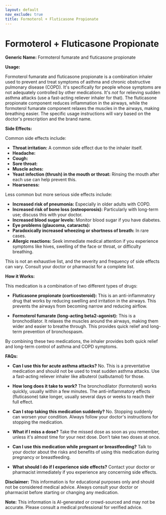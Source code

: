 ```yaml
---
layout: default
nav_exclude: true
title: Formoterol + Fluticasone Propionate
---
```


# Formoterol + Fluticasone Propionate

**Generic Name:** Formoterol fumarate and fluticasone propionate

**Usage:**

Formoterol fumarate and fluticasone propionate is a combination inhaler used to prevent and treat symptoms of asthma and chronic obstructive pulmonary disease (COPD).  It's specifically for people whose symptoms are not adequately controlled by other medications.  It's *not* for relieving sudden asthma attacks (use a fast-acting reliever inhaler for that).  The fluticasone propionate component reduces inflammation in the airways, while the formoterol fumarate component relaxes the muscles in the airways, making breathing easier.  The specific usage instructions will vary based on the doctor's prescription and the brand name.

**Side Effects:**

Common side effects include:

* **Throat irritation:**  A common side effect due to the inhaler itself.
* **Headache:**
* **Cough:**
* **Sore throat:**
* **Muscle aches:**
* **Yeast infection (thrush) in the mouth or throat:**  Rinsing the mouth after each use can help prevent this.
* **Hoarseness:**


Less common but more serious side effects include:

* **Increased risk of pneumonia:**  Especially in older adults with COPD.
* **Increased risk of bone loss (osteoporosis):** Particularly with long-term use;  discuss this with your doctor.
* **Increased blood sugar levels:**  Monitor blood sugar if you have diabetes.
* **Eye problems (glaucoma, cataracts):**
* **Paradoxically increased wheezing or shortness of breath:** In rare cases.
* **Allergic reactions:**  Seek immediate medical attention if you experience symptoms like hives, swelling of the face or throat, or difficulty breathing.

This is not an exhaustive list, and the severity and frequency of side effects can vary. Consult your doctor or pharmacist for a complete list.

**How it Works:**

This medication is a combination of two different types of drugs:

* **Fluticasone propionate (corticosteroid):** This is an anti-inflammatory drug that works by reducing swelling and irritation in the airways. This prevents the airways from becoming narrow and reducing airflow.

* **Formoterol fumarate (long-acting beta2-agonist):** This is a bronchodilator.  It relaxes the muscles around the airways, making them wider and easier to breathe through.  This provides quick relief and long-term prevention of bronchospasm.

By combining these two medications, the inhaler provides both quick relief and long-term control of asthma and COPD symptoms.

**FAQs:**

* **Can I use this for acute asthma attacks?** No.  This is a preventative medication and should not be used to treat sudden asthma attacks. Use a fast-acting reliever inhaler like albuterol (salbutamol) for those.

* **How long does it take to work?**  The bronchodilator (formoterol) works quickly, usually within a few minutes.  The anti-inflammatory effects (fluticasone) take longer, usually several days or weeks to reach their full effect.

* **Can I stop taking this medication suddenly?** No.  Stopping suddenly can worsen your condition.  Always follow your doctor's instructions for stopping the medication.

* **What if I miss a dose?** Take the missed dose as soon as you remember, unless it's almost time for your next dose.  Don't take two doses at once.

* **Can I use this medication while pregnant or breastfeeding?**  Talk to your doctor about the risks and benefits of using this medication during pregnancy or breastfeeding.

* **What should I do if I experience side effects?** Contact your doctor or pharmacist immediately if you experience any concerning side effects.


**Disclaimer:** This information is for educational purposes only and should not be considered medical advice. Always consult your doctor or pharmacist before starting or changing any medication.


**Note:** This information is AI-generated or crowd-sourced and may not be accurate. Please consult a medical professional for verified advice.